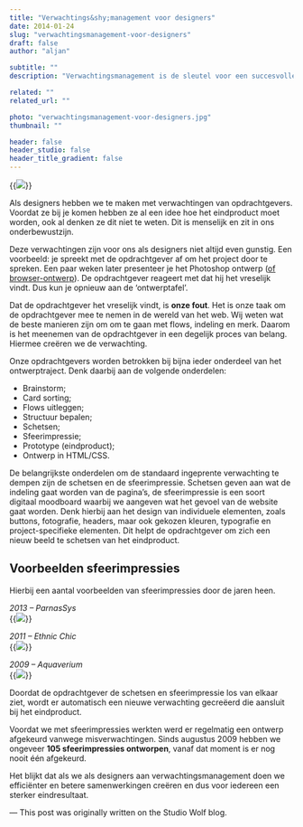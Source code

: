 ```yaml
---
title: "Verwachtings&shy;management voor designers"
date: 2014-01-24
slug: "verwachtingsmanagement-voor-designers"
draft: false
author: "aljan"

subtitle: ""
description: "Verwachtingsmanagement is de sleutel voor een succesvolle samenwerking met opdrachtgevers. Betrek ze vroegtijdig en voorkom misverstanden voor een ontwerp dat écht aansluit bij hun visie."

related: ""
related_url: ""

photo: "verwachtingsmanagement-voor-designers.jpg"
thumbnail: ""

header: false
header_studio: false
header_title_gradient: false
---
```


{{<image src="verwachtingsmanagement-voor-designers.jpg">}}

Als designers hebben we te maken met verwachtingen van opdrachtgevers. Voordat ze bij je komen hebben ze al een idee hoe het eindproduct moet worden, ook al denken ze dit niet te weten. Dit is menselijk en zit in ons onderbewustzijn.

Deze verwachtingen zijn voor ons als designers niet altijd even gunstig. Een voorbeeld: je spreekt met de opdrachtgever af om het project door te spreken. Een paar weken later presenteer je het Photoshop ontwerp ([of browser-ontwerp](http://www.studiowolf.nl/notes/weg-met-photoshop/ "Weg met Photoshop?")). De opdrachtgever reageert met dat hij het vreselijk vindt. Dus kun je opnieuw aan de ‘ontwerptafel’.

Dat de opdrachtgever het vreselijk vindt, is **onze fout**. Het is onze taak om de opdrachtgever mee te nemen in de wereld van het web. Wij weten wat de beste manieren zijn om om te gaan met flows, indeling en merk. Daarom is het meenemen van de opdrachtgever in een degelijk proces van belang. Hiermee creëren we de verwachting.

Onze opdrachtgevers worden betrokken bij bijna ieder onderdeel van het ontwerptraject. Denk daarbij aan de volgende onderdelen:

- Brainstorm;
- Card sorting;
- Flows uitleggen;
- Structuur bepalen;
- Schetsen;
- Sfeerimpressie;
- Prototype (eindproduct);
- Ontwerp in HTML/CSS.

De belangrijkste onderdelen om de standaard ingeprente verwachting te dempen zijn de schetsen en de sfeerimpressie. Schetsen geven aan wat de indeling gaat worden van de pagina’s, de sfeerimpressie is een soort digitaal moodboard waarbij we aangeven wat het gevoel van de website gaat worden. Denk hierbij aan het design van individuele elementen, zoals buttons, fotografie, headers, maar ook gekozen kleuren, typografie en project-specifieke elementen. Dit helpt de opdrachtgever om zich een nieuw beeld te schetsen van het eindproduct.

## Voorbeelden sfeerimpressies

Hierbij een aantal voorbeelden van sfeerimpressies door de jaren heen.

*2013 – ParnasSys*  
{{<image src="verwachtingsmanagement-voor-designers-1.png">}}

*2011 – Ethnic Chic*  
{{<image src="verwachtingsmanagement-voor-designers-2.jpg">}}

*2009 – Aquaverium*  
{{<image src="verwachtingsmanagement-voor-designers-3.png">}}

Doordat de opdrachtgever de schetsen en sfeerimpressie los van elkaar ziet, wordt er automatisch een nieuwe verwachting gecreëerd die aansluit bij het eindproduct.

Voordat we met sfeerimpressies werkten werd er regelmatig een ontwerp afgekeurd vanwege misverwachtingen. Sinds augustus 2009 hebben we ongeveer **105 sfeerimpressies ontworpen**, vanaf dat moment is er nog nooit één afgekeurd.

Het blijkt dat als we als designers aan verwachtingsmanagement doen we efficiënter en betere samenwerkingen creëren en dus voor iedereen een sterker eindresultaat.

— This post was originally written on the Studio Wolf blog.

